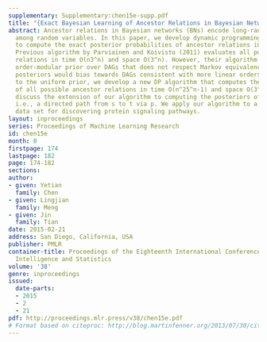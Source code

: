 ```yaml
---
supplementary: Supplementary:chen15e-supp.pdf
title: "{Exact Bayesian Learning of Ancestor Relations in Bayesian Networks}"
abstract: Ancestor relations in Bayesian networks (BNs) encode long-range causal relations
  among random variables. In this paper, we develop dynamic programming (DP) algorithms
  to compute the exact posterior probabilities of ancestor relations in Bayesian networks.
  Previous algorithm by Parviainen and Koivisto (2011) evaluates all possible ancestor
  relations in time O(n3^n) and space O(3^n). However, their algorithm assumes an
  order-modular prior over DAGs that does not respect Markov equivalence. The resulting
  posteriors would bias towards DAGs consistent with more linear orders. To adhere
  to the uniform prior, we develop a new DP algorithm that computes the exact posteriors
  of all possible ancestor relations in time O(n^25^n-1) and space O(3^n). We also
  discuss the extension of our algorithm to computing the posteriors of s >p >t relations,
  i.e., a directed path from s to t via p. We apply our algorithm to a biological
  data set for discovering protein signaling pathways.
layout: inproceedings
series: Proceedings of Machine Learning Research
id: chen15e
month: 0
firstpage: 174
lastpage: 182
page: 174-182
sections: 
author:
- given: Yetian
  family: Chen
- given: Lingjian
  family: Meng
- given: Jin
  family: Tian
date: 2015-02-21
address: San Diego, California, USA
publisher: PMLR
container-title: Proceedings of the Eighteenth International Conference on Artificial
  Intelligence and Statistics
volume: '38'
genre: inproceedings
issued:
  date-parts:
  - 2015
  - 2
  - 21
pdf: http://proceedings.mlr.press/v38/chen15e.pdf
# Format based on citeproc: http://blog.martinfenner.org/2013/07/30/citeproc-yaml-for-bibliographies/
---
```

